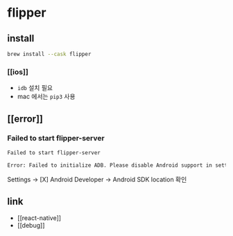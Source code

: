 # flipper

## install
```sh
brew install --cask flipper
```

### [[ios]]
- `idb` 설치 필요
- mac 에서는 `pip3` 사용

## [[error]]
### Failed to start flipper-server
```sh
Failed to start flipper-server

Error: Failed to initialize ADB. Please disable Android support in settings, or configure a correct path. Error: spawn /opt/android_sdk/platform-tools/adb ENOENT
```
Settings -> [X] Android Developer -> Android SDK location 확인

## link
- [[react-native]]
- [[debug]]
